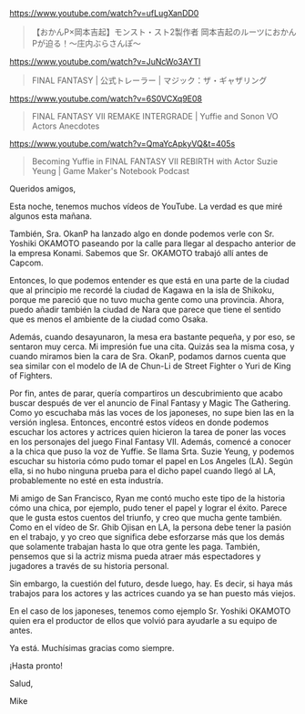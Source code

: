 https://www.youtube.com/watch?v=ufLugXanDD0

> 【おかんP×岡本吉起】モンスト・スト2製作者 岡本吉起のルーツにおかんPが迫る！〜庄内ぶらさんぽ〜 

https://www.youtube.com/watch?v=JuNcWo3AYTI

> FINAL FANTASY | 公式トレーラー | マジック：ザ・ギャザリング 

https://www.youtube.com/watch?v=6S0VCXq9E08

> FINAL FANTASY VII REMAKE INTERGRADE | Yuffie and Sonon VO Actors Anecdotes 
 
https://www.youtube.com/watch?v=QmaYcApkyVQ&t=405s
 
> Becoming Yuffie in FINAL FANTASY VII REBIRTH with Actor Suzie Yeung | Game Maker's Notebook Podcast

Queridos amigos,

Esta noche, tenemos muchos vídeos de YouTube. La verdad es que miré algunos esta mañana.

También, Sra. OkanP ha lanzado algo en donde podemos verle con Sr. Yoshiki OKAMOTO paseando por la calle para llegar al despacho anterior de la empresa Konami. Sabemos que Sr. OKAMOTO trabajó allí antes de Capcom. 

Entonces, lo que podemos entender es que está en una parte de la ciudad que al principio me recordé la ciudad de Kagawa en la isla de Shikoku, porque me pareció que no tuvo mucha gente como una provincia. Ahora, puedo añadir también la ciudad de Nara que parece que tiene el sentido que es menos el ambiente de la ciudad como Osaka.

Además, cuando desayunaron, la mesa era bastante pequeña, y por eso, se sentaron muy cerca. Mi impresión fue una cita. Quizás sea la misma cosa, y cuando miramos bien la cara de Sra. OkanP, podamos darnos cuenta que sea similar con el modelo de IA de Chun-Li de Street Fighter o Yuri de King of Fighters. 

Por fin, antes de parar, quería compartiros un descubrimiento que acabo buscar después de ver el anuncio de Final Fantasy y Magic The Gathering. Como yo escuchaba más las voces de los japoneses, no supe bien las en la versión inglesa. Entonces, encontré estos vídeos en donde podemos escuchar los actores y actrices quien hicieron la tarea de poner las voces en los personajes del juego Final Fantasy VII. Además, comencé a conocer a la chica que puso la voz de Yuffie. Se llama Srta. Suzie Yeung, y podemos escuchar su historia cómo pudo tomar el papel en Los Angeles (LA). Según ella, si no hubo ninguna prueba para el dicho papel cuando llegó al LA, probablemente no esté en esta industría. 

Mi amigo de San Francisco, Ryan me contó mucho este tipo de la historia cómo una chica, por ejemplo, pudo tener el papel y lograr el éxito. Parece que le gusta estos cuentos del triunfo, y creo que mucha gente también. Como en el vídeo de Sr. Ghib Ojisan en LA, la persona debe tener la pasión en el trabajo, y yo creo que significa debe esforzarse más que los demás que solamente trabajan hasta lo que otra gente les paga. También, pensemos que si la actriz misma pueda atraer más espectadores y jugadores a través de su historia personal.

Sin embargo, la cuestión del futuro, desde luego, hay. Es decir, si haya más trabajos para los actores y las actrices cuando ya se han puesto más viejos.  

En el caso de los japoneses, tenemos como ejemplo Sr. Yoshiki OKAMOTO quien era el productor de ellos que volvió para ayudarle a su equipo de antes.

Ya está. Muchísimas gracias como siempre.

¡Hasta pronto!

Salud,

Mike
